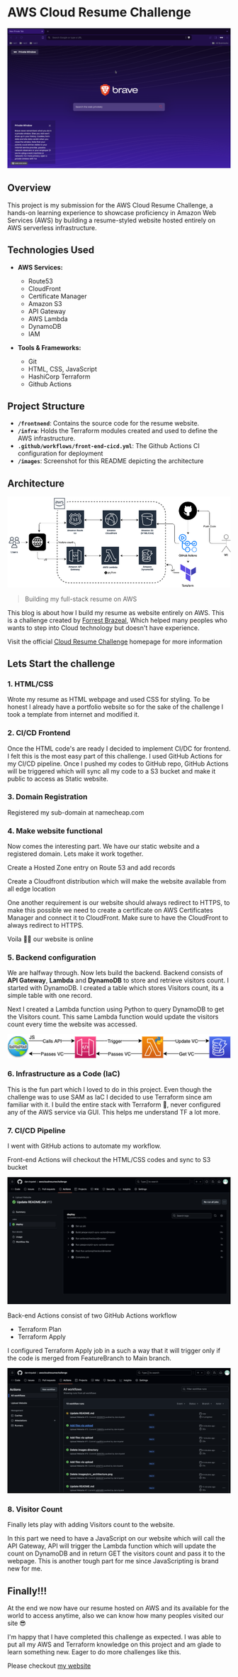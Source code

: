 # AWS Cloud Resume Challenge

![crc_gif](images/crc_gif.gif)

## Overview

This project is my submission for the AWS Cloud Resume Challenge, a hands-on learning experience to showcase proficiency in Amazon Web Services (AWS) by building a resume-styled website hosted entirely on AWS serverless infrastructure.

## Technologies Used

- **AWS Services:**
  - Route53
  - CloudFront
  - Certificate Manager
  - Amazon S3
  - API Gateway
  - AWS Lambda
  - DynamoDB
  - IAM

- **Tools & Frameworks:**
  - Git
  - HTML, CSS, JavaScript
  - HashiCorp Terraform
  - Github Actions
 

## Project Structure

- **`/frontnend`**: Contains the source code for the resume website.
- **`/infra`**: Holds the Terraform modules created and used to define the AWS infrastructure.
- **`.github/workflows/front-end-cicd.yml`**: The Github Actions CI configuration for deployment
- **`/images`**: Screenshot for this README depicting the architecture

## Architecture 

![Architecture Diagram](images/awscrc_architecture.png)
> Building my full-stack resume on AWS

This blog is about how I build my resume as website entirely on AWS. This is a challenge created by [Forrest Brazeal](https://twitter.com/forrestbrazeal), Which helped many peoples who wants to step into Cloud technology but doesn't have experience. 

Visit the official [Cloud Resume Challenge](https://cloudresumechallenge.dev) homepage for more information


## Lets Start the challenge

### 1. HTML/CSS 
Wrote my resume as HTML webpage and used CSS for styling. To be honest I already have a portfolio website so for the sake of the challenge I took a template from internet and modified it. 

### 2. CI/CD Frontend
Once the HTML code's are ready I decided to implement CI/DC for frontend. I felt this is the most easy part of this challenge.
I used GitHub Actions for my CI/CD pipeline. Once I pushed my codes to GitHub repo, GitHub Actions will be triggered which will sync all my code to a S3 bucket and make it public to access as Static website.

### 3. Domain Registration 
Registered my sub-domain at namecheap.com 

### 4. Make website functional
Now comes the interesting part. We have our static website and a registered domain. Lets make it work together.

Create a Hosted Zone entry on Route 53 and add records

Create a Cloudfront distribution which will make the website available from all edge location 

One another requirement is our website should always redirect to HTTPS, to make this possible we need to create a certificate on AWS Certificates Manager and connect it to CloudFront. Make sure to have the CloudFront to always redirect to HTTPS.

Voila 💪🏼  our website is online 

### 5. Backend configuration

We are halfway through. Now lets build the backend. Backend consists of **API Gateway**, **Lambda** and **DynamoDB** to store and retrieve visitors count. 
I started with DynamoDB. I created a table which stores Visitors count, its a simple table with one record. 

Next I created a Lambda function using Python to query DynamoDB to get the Visitors count. This same Lambda function would update the visitors count every time the website was accessed. 

![crc_gif](images/Backend-Arch.png)

### 6. Infrastructure as a Code (IaC)

This is the fun part which I loved to do in this project. Even though the challenge was to use SAM as IaC I decided to use Terraform since am familiar with it. I build the entire stack with Terraform 💯, never configured any of the AWS service via GUI. This helps me understand TF a lot more. 

### 7. CI/CD Pipeline

I went with GitHub actions to automate my workflow. 

Front-end Actions will checkout the HTML/CSS codes and sync to S3 bucket

![crc_gif](images/cicd-1.png)

Back-end Actions consist of two GitHub Actions workflow 
- Terraform Plan
- Terraform Apply

I configured Terraform Apply job in a such a way that it will trigger only if the code is merged from FeatureBranch to Main branch. 

![crc_gif](images/cicd-2.png)

### 8. Visitor Count

Finally lets play with adding Visitors count to the website.

In this part we need to have a JavaScript on our website which will call the API Gateway, API will trigger the Lambda function which will update the count on DynamoDB and in return GET the visitors count and pass it to the webpage.
This is another tough part for me since JavaScripting is brand new for me.

## Finally!!!

At the end we now have our resume hosted on AWS and its available for the world to access anytime, also we can know how many peoples visited our site 😎

I'm happy that I have completed this challenge as expected. I was able to put all my AWS and Terraform knowledge on this project and am glade to learn something new. 
Eager to do more challenges like this.

Please checkout [my website](https://awsresume.darvinpatel.com/)
